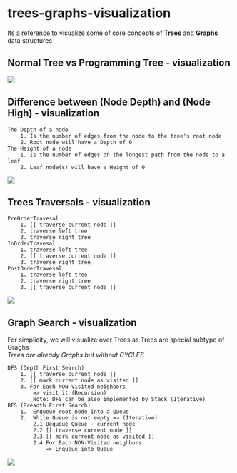 # trees-graphs-visualization
Its a reference to visualize some of core concepts of **Trees** and **Graphs** data structures  



## Normal Tree vs Programming Tree - visualization  
<img src="https://github.com/ahmednabil88/trees-graphs-visualization/blob/master/Trees%20-%20Normal%20Tree%20vs%20Programming%20Tree/Normal%20Tree%20vs%20Programming%20Tree.gif" >  

## Difference between (Node Depth) and (Node High) - visualization  
	The Depth of a node
		1. Is the number of edges from the node to the tree's root node
		2. Root node will have a Depth of 0
	The Height of a node
		1. Is the number of edges on the longest path from the node to a leaf
		2. Leaf node(s) will have a Height of 0
		
<img src="https://github.com/ahmednabil88/trees-graphs-visualization/blob/master/Trees%20-%20Node%20Depth%20vs%20Node%20High/Trees%20-%20Node%20Depth%20vs%20Node%20High.gif" >  


## Trees Traversals - visualization  
	PreOrderTravesal
		1. [[ traverse current node ]]
		2. traverse left tree
		3. traverse right tree
	InOrderTravesal
		1. traverse left tree
		2. [[ traverse current node ]]
		3. traverse right tree
	PostOrderTravesal
		1. traverse left tree
		2. traverse right tree
		3. [[ traverse current node ]]

<img src="https://github.com/ahmednabil88/trees-graphs-visualize/blob/master/Trees%20Traversals/Pre-In-Post%20Traversal.gif" >




## Graph Search - visualization  
For simplicity, we will visualize over Trees as Trees are special subtype of Graghs  
*Trees are already Graphs but without CYCLES*

	DFS (Depth First Search)
		1. [[ traverse current node ]]
		2. [[ mark current node as visited ]]
		3. For Each NON-Visited neighbors 
			=> visit it (Recursion)
			Note: DFS can be also implemented by Stack (Iterative)
	BFS (Breadth First Search)
		1.  Enqueue root node into a Queue
		2.  While Queue is not empty => (Iterative)
			2.1 Dequeue Queue - current node
			2.2 [[ traverse current node ]]
			2.3 [[ mark current node as visited ]]
			2.4 For Each NON-Visited neighbors 
				=> Enqueue into Queue

<img src="https://github.com/ahmednabil88/trees-graphs-visualization/blob/master/Graph%20Search/Graph%20Search.gif" >

